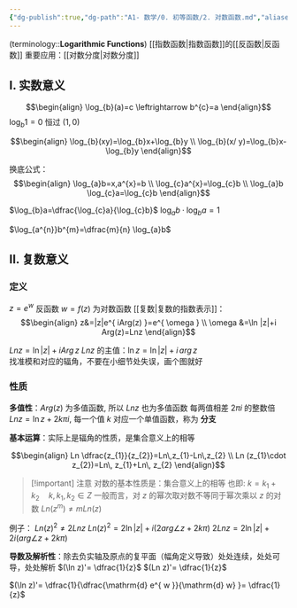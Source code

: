 ```yaml
---
{"dg-publish":true,"dg-path":"A1- 数学/0. 初等函数/2. 对数函数.md","aliases":["对数"],"permalink":"/A1- 数学/0. 初等函数/2. 对数函数/","dgPassFrontmatter":true,"noteIcon":"","created":"2024-10-10T19:07:34.000+08:00","updated":"2025-05-16T17:18:26.000+08:00"}
---
```


(terminology::**Logarithmic Functions**)
[[指数函数\|指数函数]]的[[反函数\|反函数]]
重要应用：[[对数分度\|对数分度]]
## I. 实数意义
$$\begin{align}
\log_{b}(a)=c \leftrightarrow b^{c}=a
\end{align}$$
$\log_{b}1=0$  恒过 $(1,0)$

$$\begin{align}
\log_{b}(xy)=\log_{b}x+\log_{b}y \\
\log_{b}(x/ y)=\log_{b}x-\log_{b}y 
\end{align}$$

换底公式：
$$\begin{align}
\log_{a}b=x,a^{x}=b \\
\log_{c}a^{x}=\log_{c}b \\
\log_{a}b \log_{c}a=\log_{c}b
\end{align}$$


$\log_{b}a=\dfrac{\log_{c}a}{\log_{c}b}$
$\log_{a}b\cdot \log_{b}a=1$

$\log_{a^{n}}b^{m}=\dfrac{m}{n} \log_{a}b$



## II. 复数意义
### 定义
$z=e^{ w }$ 反函数 $w=f(z)$ 为对数函数
[[复数\|复数的指数表示]]：
$$\begin{align}
z&=|z|e^{ iArg(z) }=e^{ \omega  } \\
\omega &=\ln |z|+i Arg(z)=Lnz
\end{align}$$

$Ln z=\ln |z|+iArg\,z$
$Lnz$ 的主值：$\ln z=\ln |z|+i\,arg\,z$    
找准模和对应的辐角，不要在小细节处失误，画个图就好

### 性质
**多值性**：$Arg(z)$ 为多值函数, 所以 $Lnz$ 也为多值函数
每两值相差 $2\pi i$ 的整数倍
$Lnz=\ln z+2k\pi i$, 每一个值 $k$ 对应一个单值函数，称为 **分支**

**基本运算**：实际上是辐角的性质，是集合意义上的相等    

$$\begin{align}
Ln \dfrac{z_{1}}{z_{2}}=Ln\,z_{1}-Ln\,z_{2} \\
Ln (z_{1}\cdot z_{2})=Ln\, z_{1}+Ln\, z_{2}
\end{align}$$

>[!important] 注意
>对数的基本性质是：集合意义上的相等
>也即: $k=k_{1}+k_{2}\quad k,k_{1},k_{2}\in Z$
>一般而言，对 $z$ 的幂次取对数不等同于幂次乘以 $z$ 的对数
> $Ln(z^{m})\neq mLn(z)$

例子：
 $Ln(z)^{2}\neq 2Lnz$
$Ln(z)^{2}=2\ln \left\lvert  z \right\rvert+i( 2arg \angle z+2k\pi)$
$2Ln z=2\ln \left\lvert  z \right\rvert+2i( arg \angle z+2k\pi)$

**导数及解析性**：除去负实轴及原点的复平面（幅角定义导致）处处连续，处处可导，处处解析 
$(\ln z)'= \dfrac{1}{z}$
$(Ln z)'= \dfrac{1}{z}$

$(\ln z)'= \dfrac{1}{\dfrac{\mathrm{d} e^{ w }}{\mathrm{d} w} }= \dfrac{1}{z}$




